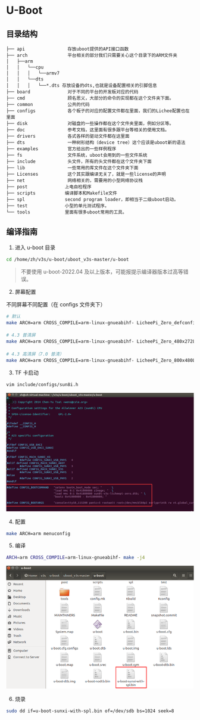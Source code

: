 # U-Boot

## 目录结构

```
├── api                存放uboot提供的API接口函数
├── arch               平台相关的部分我们只需要关心这个目录下的ARM文件夹
│   ├──arm
│   │   └──cpu
│   │   │   └──armv7
│   │   └──dts	
│   │   │   └──*.dts 存放设备的dts,也就是设备配置相关的引脚信息
├── board              对于不同的平台的开发板对应的代码
├── cmd                顾名思义，大部分的命令的实现都在这个文件夹下面。
├── common             公共的代码
├── configs            各个板子的对应的配置文件都在里面，我们的Lichee配置也在里面
├── disk               对磁盘的一些操作都在这个文件夹里面，例如分区等。
├── doc                参考文档，这里面有很多跟平台等相关的使用文档。
├── drivers            各式各样的驱动文件都在这里面
├── dts                一种树形结构（device tree）这个应该是uboot新的语法
├── examples           官方给出的一些样例程序
├── fs                 文件系统，uboot会用到的一些文件系统
├── include            头文件，所有的头文件都在这个文件夹下面
├── lib                一些常用的库文件在这个文件夹下面  
├── Licenses           这个其实跟编译无关了，就是一些license的声明
├── net                网络相关的，需要用的小型网络协议栈
├── post              上电自检程序
├── scripts           编译脚本和Makefile文件
├── spl               second program loader，即相当于二级uboot启动。
├── test              小型的单元测试程序。
└── tools             里面有很多uboot常用的工具。
```

## 编译指南

1. 进入 u-boot 目录

```bash
cd /home/zh/v3s/u-boot/uboot_v3s-master/u-boot
```

> 不要使用 u-boot-2022.04 及以上版本，可能报提示编译器版本过高等错误。

2. 屏幕配置

不同屏幕不同配置（在 configs 文件夹下）

```bash
# 默认
make ARCH=arm CROSS_COMPILE=arm-linux-gnueabihf- LicheePi_Zero_defconfig

# 4.3 普清屏
make ARCH=arm CROSS_COMPILE=arm-linux-gnueabihf- LicheePi_Zero_480x272LCD_defconfig

# 4.3 高清屏（7.0 普清） 
make ARCH=arm CROSS_COMPILE=arm-linux-gnueabihf- LicheePi_Zero_800x480LCD_defconfig
```

3. TF 卡启动

```bash
vim include/configs/sun8i.h
```

![image-20250608161659473](.assets/uboot/image-20250608161659473.png)

4. 配置

```bash
make ARCH=arm menuconfig
```

5. 编译

```bash
ARCH=arm CROSS_COMPILE=arm-linux-gnueabihf- make -j4
```

![image-20250608162202487](.assets/uboot/image-20250608162202487.png)


6. 烧录

```bash
sudo dd if=u-boot-sunxi-with-spl.bin of=/dev/sdb bs=1024 seek=8
```

